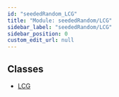 ```yaml
---
id: "seededRandom_LCG"
title: "Module: seededRandom/LCG"
sidebar_label: "seededRandom/LCG"
sidebar_position: 0
custom_edit_url: null
---
```


## Classes

- [LCG](../classes/seededRandom_LCG.LCG.md)
